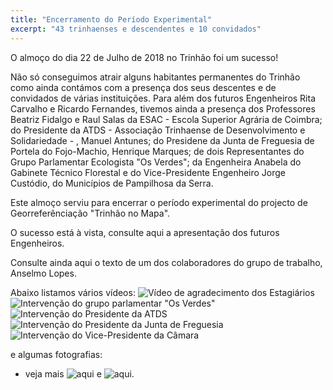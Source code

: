```yaml
---
title: "Encerramento do Período Experimental"
excerpt: "43 trinhaenses e descendentes e 10 convidados"
---
```


O almoço do dia 22 de Julho de 2018 no Trinhão foi um sucesso!

Não só conseguimos atrair alguns habitantes permanentes do Trinhão como ainda contámos com a presença dos seus descentes e de convidados de várias instituições.
Para além dos futuros Engenheiros Rita Carvalho e Ricardo Fernandes, tivemos ainda a presença dos Professores  Beatriz Fidalgo e Raul Salas da ESAC - Escola Superior Agrária de Coimbra; do Presidente da ATDS - Associação Trinhaense de Desenvolvimento e Solidariedade - , Manuel Antunes; do Presidene da Junta de Freguesia de Portela do Fojo-Machio, Henrique Marques; de dois Representantes do Grupo Parlamentar Ecologista "Os Verdes"; da Engenheira Anabela do Gabinete Técnico Florestal e do Vice-Presidente Engenheiro Jorge Custódio, do Municípios de Pampilhosa da Serra.

Este almoço serviu para encerrar o período experimental do projecto de Georreferênciação "Trinhão no Mapa".

O sucesso está à vista, consulte aqui a apresentação dos futuros Engenheiros.

Consulte ainda aqui o texto de um dos colaboradores do grupo de trabalho, Anselmo Lopes.

Abaixo listamos vários vídeos:
![Vídeo de agradecimento dos Estagiários](https://youtu.be/Ndf1UTUjdxY)
![Intervenção do grupo parlamentar "Os Verdes"](https://youtu.be/C9GoCzspvZY)
![Intervenção do Presidente da ATDS](https://youtu.be/gIMoLKmJ7mw)
![Intervenção do Presidente da Junta de Freguesia](https://youtu.be/An0EDaByPjM)
![Intervenção do Vice-Presidente da Câmara](https://youtu.be/qojR0af37sw)

e algumas fotografias:

- veja mais ![aqui](https://www.facebook.com/trinhaonomapa/posts/2253642911342433) e ![aqui]().
